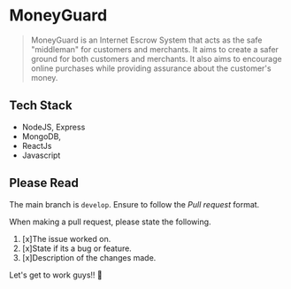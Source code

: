 # MoneyGuard

> MoneyGuard is an Internet Escrow System that acts as the safe "middleman" for customers and merchants. It aims to create a safer ground for both customers and merchants. It also aims to encourage online purchases while providing assurance about the customer's money.

## Tech Stack

- NodeJS, Express
- MongoDB,
- ReactJs
- Javascript

## Please Read

The main branch is `develop`. Ensure to follow the _Pull request_ format.

When making a pull request, please state the following.

1. [x]The issue worked on.
2. [x]State if its a bug or feature.
3. [x]Description of the changes made.

Let's get to work guys!! :muscle:
